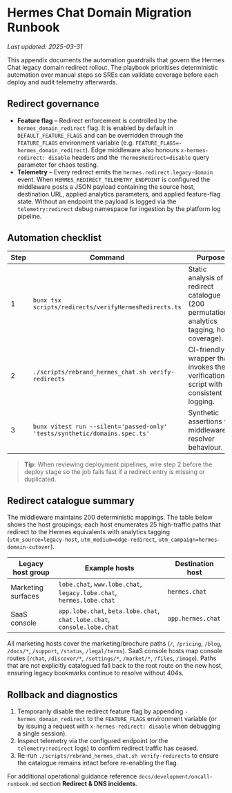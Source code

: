 # Hermes Chat Domain Migration Runbook

_Last updated: 2025-03-31_

This appendix documents the automation guardrails that govern the Hermes Chat
legacy domain redirect rollout. The playbook prioritises deterministic
automation over manual steps so SREs can validate coverage before each deploy
and audit telemetry afterwards.

## Redirect governance

- **Feature flag** – Redirect enforcement is controlled by the
  `hermes_domain_redirect` flag. It is enabled by default in
  `DEFAULT_FEATURE_FLAGS` and can be overridden through the `FEATURE_FLAGS`
  environment variable (e.g. `FEATURE_FLAGS=-hermes_domain_redirect`). Edge
  middleware also honours `x-hermes-redirect: disable` headers and the
  `?hermesRedirect=disable` query parameter for chaos testing.
- **Telemetry** – Every redirect emits the
  `hermes.redirect.legacy-domain` event. When
  `HERMES_REDIRECT_TELEMETRY_ENDPOINT` is configured the middleware posts a
  JSON payload containing the source host, destination URL, applied analytics
  parameters, and applied feature-flag state. Without an endpoint the payload is
  logged via the `telemetry:redirect` debug namespace for ingestion by the
  platform log pipeline.

## Automation checklist

| Step | Command | Purpose |
| ---- | ------- | ------- |
| 1 | `bunx tsx scripts/redirects/verifyHermesRedirects.ts` | Static analysis of redirect catalogue (200 permutations, analytics tagging, host coverage). |
| 2 | `./scripts/rebrand_hermes_chat.sh verify-redirects` | CI-friendly wrapper that invokes the verification script with consistent logging. |
| 3 | `bunx vitest run --silent='passed-only' 'tests/synthetic/domains.spec.ts'` | Synthetic assertions for middleware resolver behaviour. |

> **Tip:** When reviewing deployment pipelines, wire step 2 before the deploy
> stage so the job fails fast if a redirect entry is missing or duplicated.

## Redirect catalogue summary

The middleware maintains 200 deterministic mappings. The table below shows the
host groupings; each host enumerates 25 high-traffic paths that redirect to the
Hermes equivalents with analytics tagging (`utm_source=legacy-host`,
`utm_medium=edge-redirect`, `utm_campaign=hermes-domain-cutover`).

| Legacy host group | Example hosts | Destination host |
| ----------------- | ------------- | ---------------- |
| Marketing surfaces | `lobe.chat`, `www.lobe.chat`, `legacy.lobe.chat`, `hermes.lobe.chat` | `hermes.chat` |
| SaaS console | `app.lobe.chat`, `beta.lobe.chat`, `chat.lobe.chat`, `console.lobe.chat` | `app.hermes.chat` |

All marketing hosts cover the marketing/brochure paths (`/`, `/pricing`,
`/blog`, `/docs/*`, `/support`, `/status`, `/legal/terms`). SaaS console hosts
map console routes (`/chat`, `/discover/*`, `/settings/*`, `/market/*`, `/files`,
`/image`). Paths that are not explicitly catalogued fall back to the root route
on the new host, ensuring legacy bookmarks continue to resolve without 404s.

## Rollback and diagnostics

1. Temporarily disable the redirect feature flag by appending
   `-hermes_domain_redirect` to the `FEATURE_FLAGS` environment variable (or by
   issuing a request with `x-hermes-redirect: disable` when debugging a single
   session).
2. Inspect telemetry via the configured endpoint (or the `telemetry:redirect`
   logs) to confirm redirect traffic has ceased.
3. Re-run `./scripts/rebrand_hermes_chat.sh verify-redirects` to ensure the
   catalogue remains intact before re-enabling the flag.

For additional operational guidance reference `docs/development/oncall-runbook.md`
section **Redirect & DNS incidents**.
